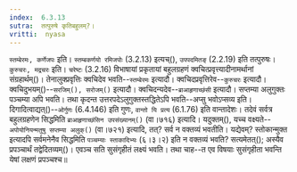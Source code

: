 ```yaml
---
index:  6.3.13
sutra:  तत्पुरुषे कृतिबहुलम्?।
vritti:  nyasa
---
```


`स्तम्बेरमः, कर्णेजपः` इति। `स्तम्बकर्णयो रमिजपोः` (3.2.13) इत्यच्(), `उपपदमितङ्` (2.2.19) इति तत्पुरुषः। 
`कुरुचरः, मद्रचरः` इति। `चरेष्टः` (3.2.16) विभाषायां प्रकृतायां बहुलग्रहणं क्वचित्प्रवृत्त्यादीनामर्थानां संग्रहार्थम्()। तेनालुक्प्रवृत्तिः क्वचिदेव भवति--`स्तम्बेरमः` इत्यादौ। क्वचिदप्रवृत्तिरेव--`कुरुचरः` इत्यादौ। क्वचिदुभयम्()--`सरजिम्(), सरोजम्()` इत्यादौ। क्वचिदन्यदेव--`ब्राआहृणाच्छंसी` इत्यादौ। सप्तम्या अलुगुक्तः पञ्चम्या अपि भवति। तथा कृदन्त उत्तरपदेऽलुगुक्तस्तद्धितेऽपि भवति--अप्सु भवोऽप्सव्य इति। दिगादित्वाद्यत्()--`ओर्गुणः` (6.4.146) इति गुणः, `वान्तो यि प्रत्य` (6.1.76) इति वान्तादेशः।
तदेवं सर्वत्र बहुलग्रहणेन सिद्धमिति `ब्राआहृणाच्छंसिन उपसंख्यानम्()` (वा।७१६) इत्यादि। यदुक्तम्(), यच्च वक्ष्यते--`अपोयोनियन्मतुषु सप्तम्या अलुक्()` (वा।७२१) इत्यादि, तत्? सर्व न वक्तव्यं भवतीति। यद्येवम्? स्तोकान्मुक्त इत्यादपि सर्वमनेनैव सिद्धमिति `पञ्चम्याः स्ताकादिभ्यः` (६।३।२) इति न वक्तव्यं भवति? सत्यमेतत्(); अस्यैव प्रपञ्चार्थं तद्वेदितव्यम्()। एवञ्च सति सुसंगृहीतं लक्ष्यं भवति। तथा चाह--त एव विषयाः सुसंगृहीता भवन्ति येषां लक्षणं प्रपञ्चश्च॥
